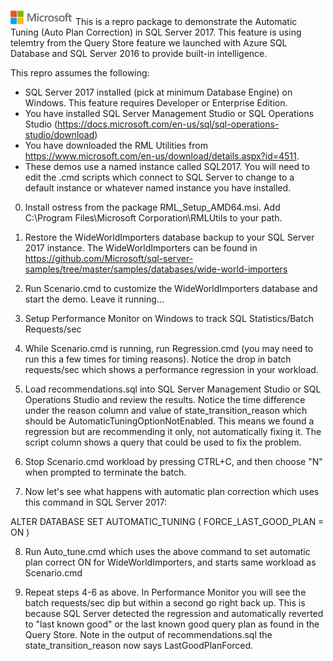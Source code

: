![](./media/solutions-microsoft-logo-small.png)
This is a repro package to demonstrate the Automatic Tuning (Auto Plan Correction) in SQL Server 2017. 
This feature is using telemtry from the Query Store feature we launched with Azure SQL Database and SQL Server 2016 to provide built-in intelligence.

This repro assumes the following:

- SQL Server 2017 installed (pick at minimum Database Engine) on Windows. This feature requires Developer or Enterprise Edition.
- You have installed SQL Server Management Studio or SQL Operations Studio (https://docs.microsoft.com/en-us/sql/sql-operations-studio/download)
- You have downloaded the RML Utilities from https://www.microsoft.com/en-us/download/details.aspx?id=4511.
- These demos use a named instance called SQL2017. You will need to edit the .cmd scripts which connect to SQL Server to change to a default instance or whatever named instance you have installed.

0. Install ostress from the package RML_Setup_AMD64.msi. Add C:\Program Files\Microsoft Corporation\RMLUtils to your path.

1. Restore the WideWorldImporters database backup to your SQL Server 2017 instance. The WideWorldImporters can be found in https://github.com/Microsoft/sql-server-samples/tree/master/samples/databases/wide-world-importers

2. Run Scenario.cmd to customize the WideWorldImporters database and start the demo. Leave it running...

3. Setup Performance Monitor on Windows to track SQL Statistics/Batch Requests/sec

4. While Scenario.cmd is running, run Regression.cmd (you may need to run this a few times for timing reasons). Notice the drop in batch requests/sec which shows a performance regression in your workload.

5. Load recommendations.sql into SQL Server Management Studio or SQL Operations Studio and review the results. Notice the time difference under the reason column and value of state_transition_reason which should be AutomaticTuningOptionNotEnabled. This means we found a regression but are recommending it only, not automatically fixing it. The script column shows a query that could be used to fix the problem.

6. Stop Scenario.cmd workload by pressing CTRL+C, and then choose "N" when prompted to terminate the batch.

7. Now let's see what happens with automatic plan correction which uses this command in SQL Server 2017:

ALTER DATABASE <db>
SET AUTOMATIC_TUNING ( FORCE_LAST_GOOD_PLAN = ON )

8. Run Auto_tune.cmd which uses the above command to set automatic plan correct ON for WideWorldImporters, and starts same workload as Scenario.cmd

9. Repeat steps 4-6 as above. In Performance Monitor you will see the batch requests/sec dip but within a second go right back up. This is because SQL Server detected the regression and automatically reverted to "last known good" or the last known good query plan as found in the Query Store. Note in the output of recommendations.sql the state_transition_reason now says LastGoodPlanForced.